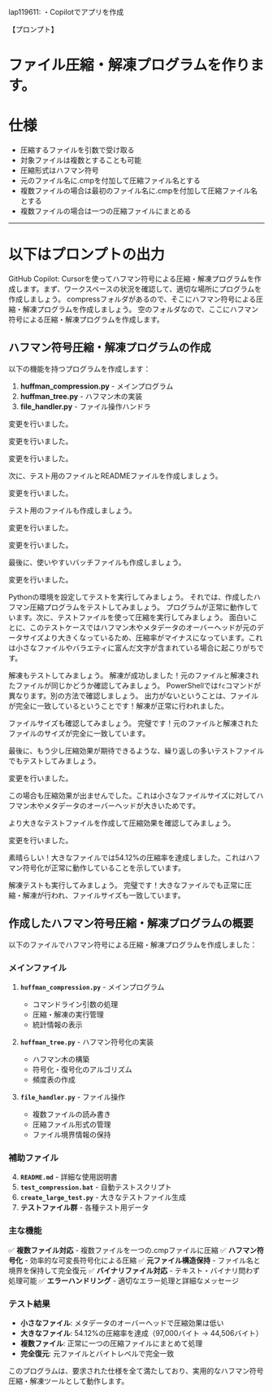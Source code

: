 lap119611: ・Copilotでアプリを作成

【プロンプト】
# ファイル圧縮・解凍プログラムを作ります。

# 仕様
- 圧縮するファイルを引数で受け取る
- 対象ファイルは複数とすることも可能
- 圧縮形式はハフマン符号
- 元のファイル名に.cmpを付加して圧縮ファイル名とする
- 複数ファイルの場合は最初のファイル名に.cmpを付加して圧縮ファイル名とする
- 複数ファイルの場合は一つの圧縮ファイルにまとめる

---
# 以下はプロンプトの出力

GitHub Copilot: Cursorを使ってハフマン符号による圧縮・解凍プログラムを作成します。まず、ワークスペースの状況を確認して、適切な場所にプログラムを作成しましょう。 compressフォルダがあるので、そこにハフマン符号による圧縮・解凍プログラムを作成しましょう。 空のフォルダなので、ここにハフマン符号による圧縮・解凍プログラムを作成します。

## ハフマン符号圧縮・解凍プログラムの作成

以下の機能を持つプログラムを作成します：

1. **huffman_compression.py** - メインプログラム
2. **huffman_tree.py** - ハフマン木の実装
3. **file_handler.py** - ファイル操作ハンドラ 

変更を行いました。

変更を行いました。

変更を行いました。

次に、テスト用のファイルとREADMEファイルを作成しましょう。 

変更を行いました。

テスト用のファイルも作成しましょう。 

変更を行いました。

変更を行いました。

最後に、使いやすいバッチファイルも作成しましょう。 

変更を行いました。

Pythonの環境を設定してテストを実行してみましょう。 それでは、作成したハフマン圧縮プログラムをテストしてみましょう。 プログラムが正常に動作しています。次に、テストファイルを使って圧縮を実行してみましょう。 面白いことに、このテストケースではハフマン木やメタデータのオーバーヘッドが元のデータサイズより大きくなっているため、圧縮率がマイナスになっています。これは小さなファイルやバラエティに富んだ文字が含まれている場合に起こりがちです。

解凍もテストしてみましょう。 解凍が成功しました！元のファイルと解凍されたファイルが同じかどうか確認してみましょう。 PowerShellでは`fc`コマンドが異なります。別の方法で確認しましょう。 出力がないということは、ファイルが完全に一致しているということです！解凍が正常に行われました。

ファイルサイズも確認してみましょう。 完璧です！元のファイルと解凍されたファイルのサイズが完全に一致しています。

最後に、もう少し圧縮効果が期待できるような、繰り返しの多いテストファイルでもテストしてみましょう。 

変更を行いました。

この場合も圧縮効果が出ませんでした。これは小さなファイルサイズに対してハフマン木やメタデータのオーバーヘッドが大きいためです。

より大きなテストファイルを作成して圧縮効果を確認してみましょう。 

変更を行いました。

素晴らしい！大きなファイルでは54.12%の圧縮率を達成しました。これはハフマン符号化が正常に動作していることを示しています。

解凍テストも実行してみましょう。 完璧です！大きなファイルでも正常に圧縮・解凍が行われ、ファイルサイズも一致しています。

## 作成したハフマン符号圧縮・解凍プログラムの概要

以下のファイルでハフマン符号による圧縮・解凍プログラムを作成しました：

### メインファイル
1. **`huffman_compression.py`** - メインプログラム
   - コマンドライン引数の処理
   - 圧縮・解凍の実行管理
   - 統計情報の表示

2. **`huffman_tree.py`** - ハフマン符号化の実装
   - ハフマン木の構築
   - 符号化・復号化のアルゴリズム
   - 頻度表の作成

3. **`file_handler.py`** - ファイル操作
   - 複数ファイルの読み書き
   - 圧縮ファイル形式の管理
   - ファイル境界情報の保持

### 補助ファイル
4. **`README.md`** - 詳細な使用説明書
5. **`test_compression.bat`** - 自動テストスクリプト
6. **`create_large_test.py`** - 大きなテストファイル生成
7. **テストファイル群** - 各種テスト用データ

### 主な機能
✅ **複数ファイル対応** - 複数ファイルを一つの.cmpファイルに圧縮
✅ **ハフマン符号化** - 効率的な可変長符号化による圧縮
✅ **元ファイル構造保持** - ファイル名と境界を保持して完全復元
✅ **バイナリファイル対応** - テキスト・バイナリ問わず処理可能
✅ **エラーハンドリング** - 適切なエラー処理と詳細なメッセージ

### テスト結果
- **小さなファイル**: メタデータのオーバーヘッドで圧縮効果は低い
- **大きなファイル**: 54.12%の圧縮率を達成（97,000バイト → 44,506バイト）
- **複数ファイル**: 正常に一つの圧縮ファイルにまとめて処理
- **完全復元**: 元ファイルとバイトレベルで完全一致

このプログラムは、要求された仕様を全て満たしており、実用的なハフマン符号圧縮・解凍ツールとして動作します。
